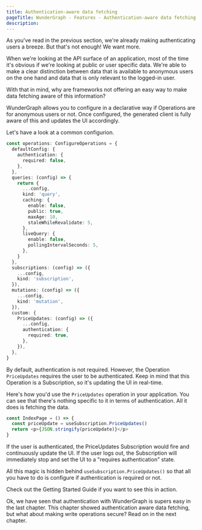 ```yaml
---
title: Authentication-aware data fetching
pageTitle: WunderGraph - Features - Authentication-aware data fetching
description:
---
```


As you've read in the previous section, we're already making authenticating users a breeze.
But that's not enough!
We want more.

When we're looking at the API surface of an application, most of the time it's obvious if we're looking at public or user specific data.
We're able to make a clear distinction between data that is available to anonymous users on the one hand and data that is only relevant to the logged-in user.

With that in mind, why are frameworks not offering an easy way to make data fetching aware of this information?

WunderGraph allows you to configure in a declarative way if Operations are for anonymous users or not.
Once configured, the generated client is fully aware of this and updates the UI accordingly.

Let's have a look at a common configurion.

```typescript
const operations: ConfigureOperations = {
  defaultConfig: {
    authentication: {
      required: false,
    },
  },
  queries: (config) => {
    return {
      ...config,
      kind: 'query',
      caching: {
        enable: false,
        public: true,
        maxAge: 10,
        staleWhileRevalidate: 5,
      },
      liveQuery: {
        enable: false,
        pollingIntervalSeconds: 5,
      },
    }
  },
  subscriptions: (config) => ({
    ...config,
    kind: 'subscription',
  }),
  mutations: (config) => ({
    ...config,
    kind: 'mutation',
  }),
  custom: {
    PriceUpdates: (config) => ({
      ...config,
      authentication: {
        required: true,
      },
    }),
  },
}
```

By default, authentication is not required.
However, the Operation `PriceUpdates` requires the user to be authenticated.
Keep in mind that this Operation is a Subscription, so it's updating the UI in real-time.

Here's how you'd use the `PriceUpdates` operation in your application.
You can see that there's nothing specific to it in terms of authentication.
All it does is fetching the data.

```typescript jsx
const IndexPage = () => {
  const priceUpdate = useSubscription.PriceUpdates()
  return <p>{JSON.stringify(priceUpdate)}</p>
}
```

If the user is authenticated, the PriceUpdates Subscription would fire and continuously update the UI.
If the user logs out, the Subscription will immediately stop and set the UI to a "requires authentication" state.

All this magic is hidden behind `useSubscription.PriceUpdates()` so that all you have to do is configure if authentication is required or not.

Check out the Getting Started Guide if you want to see this in action.

Ok, we have seen that authentication with WunderGraph is supers easy in the last chapter.
This chapter showed authentication aware data fetching, but what about making write operations secure? Read on in the next chapter.
